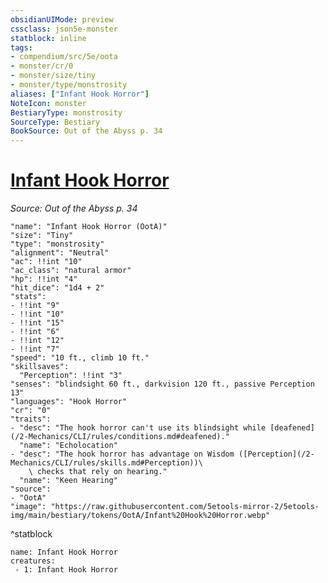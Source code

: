 ```yaml
---
obsidianUIMode: preview
cssclass: json5e-monster
statblock: inline
tags:
- compendium/src/5e/oota
- monster/cr/0
- monster/size/tiny
- monster/type/monstrosity
aliases: ["Infant Hook Horror"]
NoteIcon: monster
BestiaryType: monstrosity
SourceType: Bestiary
BookSource: Out of the Abyss p. 34
---
```

# [Infant Hook Horror](2-Mechanics\CLI\bestiary\monstrosity/infant-hook-horror-oota.md)
*Source: Out of the Abyss p. 34*  

```statblock
"name": "Infant Hook Horror (OotA)"
"size": "Tiny"
"type": "monstrosity"
"alignment": "Neutral"
"ac": !!int "10"
"ac_class": "natural armor"
"hp": !!int "4"
"hit_dice": "1d4 + 2"
"stats":
- !!int "9"
- !!int "10"
- !!int "15"
- !!int "6"
- !!int "12"
- !!int "7"
"speed": "10 ft., climb 10 ft."
"skillsaves":
  "Perception": !!int "3"
"senses": "blindsight 60 ft., darkvision 120 ft., passive Perception 13"
"languages": "Hook Horror"
"cr": "0"
"traits":
- "desc": "The hook horror can't use its blindsight while [deafened](/2-Mechanics/CLI/rules/conditions.md#deafened)."
  "name": "Echolocation"
- "desc": "The hook horror has advantage on Wisdom ([Perception](/2-Mechanics/CLI/rules/skills.md#Perception))\
    \ checks that rely on hearing."
  "name": "Keen Hearing"
"source":
- "OotA"
"image": "https://raw.githubusercontent.com/5etools-mirror-2/5etools-img/main/bestiary/tokens/OotA/Infant%20Hook%20Horror.webp"
```
^statblock

```encounter-table
name: Infant Hook Horror
creatures:
 - 1: Infant Hook Horror
```